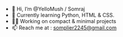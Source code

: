 - 👋 Hi, I’m @YelloMush / Somraj
- 🌱 Currently learning Python, HTML & CSS.
- 👷‍♂️ Working on compact & minimal projects
- 📫 Reach me at : somplier2245@gmail.com

<!---
YelloMush/YelloMush is a ✨ special ✨ repository because its `README.md` (this file) appears on your GitHub profile.
You can click the Preview link to take a look at your changes.
--->
